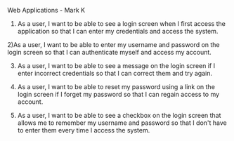 Web Applications - Mark K

1) As a user, I want to be able to see a login screen when I first access the application so that I can enter my credentials and access the system.

2)As a user, I want to be able to enter my username and password on the login screen so that I can authenticate myself and access my account.

3) As a user, I want to be able to see a message on the login screen if I enter incorrect credentials so that I can correct them and try again.

4) As a user, I want to be able to reset my password using a link on the login screen if I forget my password so that I can regain access to my account.

5) As a user, I want to be able to see a checkbox on the login screen that allows me to remember my username and password so that I don't have to enter them every time I access the system.
